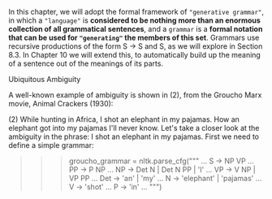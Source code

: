 
In this chapter, we will adopt the formal framework of `"generative grammar"`, in which a `"language"` is **considered to be nothing more than an enormous collection of all grammatical sentences**, and a `grammar` is a **formal notation that can be used for `"generating"` the members of this set**. Grammars use recursive productions of the form S → S and S, as we will explore in Section 8.3. In Chapter 10 we will extend this, to automatically build up the meaning of a sentence out of the meanings of its parts.

Ubiquitous Ambiguity

A well-known example of ambiguity is shown in (2), from the Groucho Marx movie, Animal Crackers (1930):

(2)		While hunting in Africa, I shot an elephant in my pajamas. How an elephant got into my pajamas I'll never know.
Let's take a closer look at the ambiguity in the phrase: I shot an elephant in my pajamas. First we need to define a simple grammar:


>>> groucho_grammar = nltk.parse_cfg("""
... S -> NP VP
... PP -> P NP
... NP -> Det N | Det N PP | 'I'
... VP -> V NP | VP PP
... Det -> 'an' | 'my'
... N -> 'elephant' | 'pajamas'
... V -> 'shot'
... P -> 'in'
... """)


